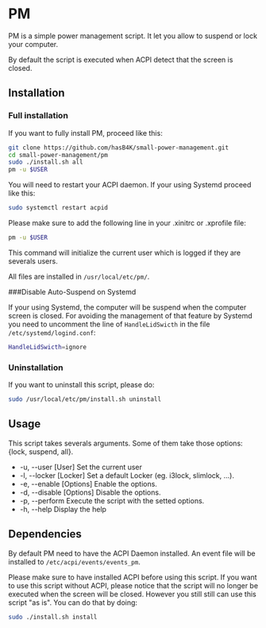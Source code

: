 PM
==

PM is a simple power management script.
It let you allow to suspend or lock your computer.

By default the script is executed when ACPI detect that the screen is closed.

Installation
------------

### Full installation
If you want to fully install PM, proceed like this:
```bash
git clone https://github.com/hasB4K/small-power-management.git
cd small-power-management/pm
sudo ./install.sh all
pm -u $USER
```
You will need to restart your ACPI daemon.
If your using Systemd proceed like this:
```bash
sudo systemctl restart acpid
```

Please make sure to add the following line in your .xinitrc or .xprofile file:
```bash
pm -u $USER
```
This command will initialize the current user which is logged if they are
severals users.


All files are installed in `/usr/local/etc/pm/`.

###Disable Auto-Suspend on Systemd

If your using Systemd, the computer will be suspend when the computer screen is
closed. For avoiding the management of that feature by Systemd you need to
uncomment the line of `HandleLidSwicth` in the file `/etc/systemd/logind.conf`:

```bash
HandleLidSwicth=ignore
```

### Uninstallation

If you want to uninstall this script, please do:
```bash
sudo /usr/local/etc/pm/install.sh uninstall
```

Usage
---------

This script takes severals arguments.
Some of them take those options: {lock, suspend, all}.

* -u, --user [User]         Set the current user
* -l, --locker [Locker]     Set a default Locker (eg. i3lock, slimlock, ...).
* -e, --enable [Options]    Enable the options.
* -d, --disable [Options]   Disable the options.
* -p, --perform             Execute the script with the setted options.
* -h, --help                Display the help

Dependencies
------------

By default PM need to have the ACPI Daemon installed. An event file will be
installed to `/etc/acpi/events/events_pm`.

Please make sure to have installed ACPI before using this script. If you want
to use this script without ACPI, please notice that the script will no longer
be executed when the screen will be closed. However you still still can use
this script "as is". You can do that by doing:

```bash
sudo ./install.sh install
```
